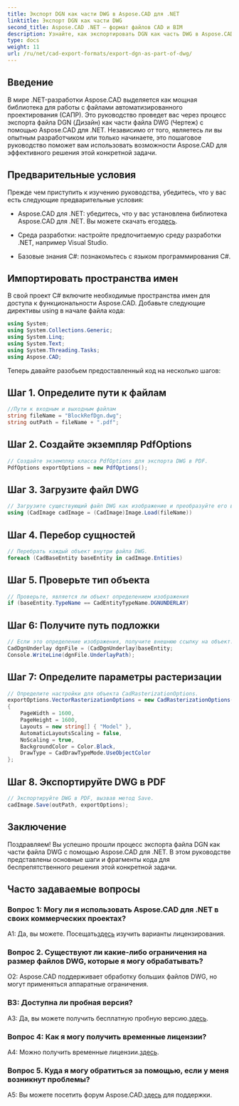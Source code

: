 ```yaml
---
title: Экспорт DGN как части DWG в Aspose.CAD для .NET
linktitle: Экспорт DGN как части DWG
second_title: Aspose.CAD .NET — формат файлов CAD и BIM
description: Узнайте, как экспортировать DGN как часть DWG в Aspose.CAD для .NET. Следуйте нашему пошаговому руководству для бесшовной интеграции.
type: docs
weight: 11
url: /ru/net/cad-export-formats/export-dgn-as-part-of-dwg/
---
```

## Введение

В мире .NET-разработки Aspose.CAD выделяется как мощная библиотека для работы с файлами автоматизированного проектирования (САПР). Это руководство проведет вас через процесс экспорта файла DGN (Дизайн) как части файла DWG (Чертеж) с помощью Aspose.CAD для .NET. Независимо от того, являетесь ли вы опытным разработчиком или только начинаете, это пошаговое руководство поможет вам использовать возможности Aspose.CAD для эффективного решения этой конкретной задачи.

## Предварительные условия

Прежде чем приступить к изучению руководства, убедитесь, что у вас есть следующие предварительные условия:

-  Aspose.CAD для .NET: убедитесь, что у вас установлена библиотека Aspose.CAD для .NET. Вы можете скачать его[здесь](https://releases.aspose.com/cad/net/).

- Среда разработки: настройте предпочитаемую среду разработки .NET, например Visual Studio.

- Базовые знания C#: познакомьтесь с языком программирования C#.

## Импортировать пространства имен

В свой проект C# включите необходимые пространства имен для доступа к функциональности Aspose.CAD. Добавьте следующие директивы using в начале файла кода:

```csharp
using System;
using System.Collections.Generic;
using System.Linq;
using System.Text;
using System.Threading.Tasks;
using Aspose.CAD;
```

Теперь давайте разобьем предоставленный код на несколько шагов:

## Шаг 1. Определите пути к файлам

```csharp
//Пути к входным и выходным файлам
string fileName = "BlockRefDgn.dwg";
string outPath = fileName + ".pdf";
```

## Шаг 2. Создайте экземпляр PdfOptions

```csharp
// Создайте экземпляр класса PdfOptions для экспорта DWG в PDF.
PdfOptions exportOptions = new PdfOptions();
```

## Шаг 3. Загрузите файл DWG

```csharp
// Загрузите существующий файл DWG как изображение и преобразуйте его в тип CadImage.
using (CadImage cadImage = (CadImage)Image.Load(fileName))
```

## Шаг 4. Перебор сущностей

```csharp
// Перебрать каждый объект внутри файла DWG.
foreach (CadBaseEntity baseEntity in cadImage.Entities)
```

## Шаг 5. Проверьте тип объекта

```csharp
// Проверьте, является ли объект определением изображения
if (baseEntity.TypeName == CadEntityTypeName.DGNUNDERLAY)
```

## Шаг 6: Получите путь подложки

```csharp
// Если это определение изображения, получите внешнюю ссылку на объект.
CadDgnUnderlay dgnFile = (CadDgnUnderlay)baseEntity;
Console.WriteLine(dgnFile.UnderlayPath);
```

## Шаг 7: Определите параметры растеризации

```csharp
// Определите настройки для объекта CadRasterizationOptions.
exportOptions.VectorRasterizationOptions = new CadRasterizationOptions()
{
    PageWidth = 1600,
    PageHeight = 1600,
    Layouts = new string[] { "Model" },
    AutomaticLayoutsScaling = false,
    NoScaling = true,
    BackgroundColor = Color.Black,
    DrawType = CadDrawTypeMode.UseObjectColor
};
```

## Шаг 8. Экспортируйте DWG в PDF

```csharp
// Экспортируйте DWG в PDF, вызвав метод Save.
cadImage.Save(outPath, exportOptions);
```

## Заключение

Поздравляем! Вы успешно прошли процесс экспорта файла DGN как части файла DWG с помощью Aspose.CAD для .NET. В этом руководстве представлены основные шаги и фрагменты кода для беспрепятственного решения этой конкретной задачи.

## Часто задаваемые вопросы

### Вопрос 1: Могу ли я использовать Aspose.CAD для .NET в своих коммерческих проектах?
 А1: Да, вы можете. Посещать[здесь](https://purchase.aspose.com/buy) изучить варианты лицензирования.

### Вопрос 2. Существуют ли какие-либо ограничения на размер файлов DWG, которые я могу обрабатывать?
О2: Aspose.CAD поддерживает обработку больших файлов DWG, но могут применяться аппаратные ограничения.

### В3: Доступна ли пробная версия?
A3: Да, вы можете получить бесплатную пробную версию.[здесь](https://releases.aspose.com/).

### Вопрос 4: Как я могу получить временные лицензии?
 A4: Можно получить временные лицензии.[здесь](https://purchase.aspose.com/temporary-license/).

### Вопрос 5. Куда я могу обратиться за помощью, если у меня возникнут проблемы?
 A5: Вы можете посетить форум Aspose.CAD.[здесь](https://forum.aspose.com/c/cad/19) для поддержки.